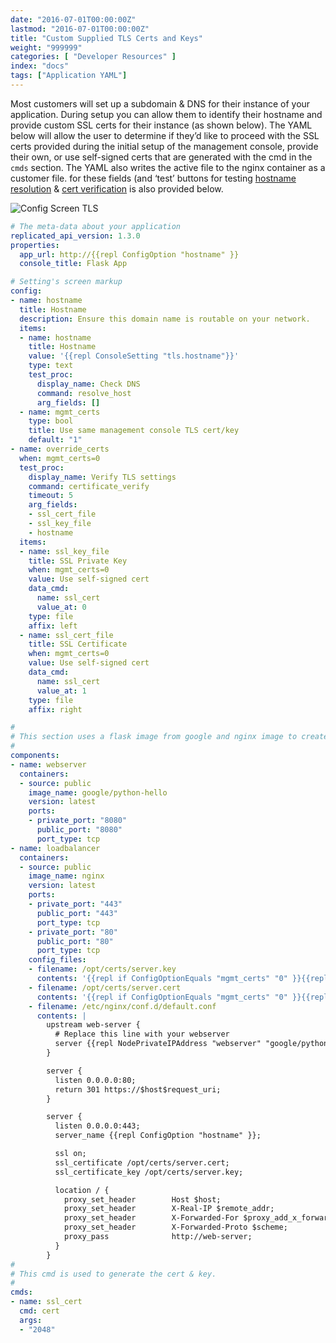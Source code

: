 ```yaml
---
date: "2016-07-01T00:00:00Z"
lastmod: "2016-07-01T00:00:00Z"
title: "Custom Supplied TLS Certs and Keys"
weight: "999999"
categories: [ "Developer Resources" ]
index: "docs"
tags: ["Application YAML"]
---
```


Most customers will set up a subdomain & DNS for their instance of your application. During
setup you can allow them to identify their hostname and provide custom SSL certs for their
instance (as shown below). The YAML below will allow the user to determine if they’d like
to proceed with the SSL certs provided during the initial setup of the management console,
provide their own, or use self-signed certs that are generated with the cmd in the `cmds`
section. The YAML also writes the active file to the nginx container as a customer file.
for these fields (and ‘test’ buttons for testing
[hostname resolution](/docs/packaging-an-application/test-procs/#resolve-host)
& [cert verification](/docs/packaging-an-application/test-procs/#certificate-verification)
is also provided below.

![Config Screen TLS](/images/post-screens/config-tls.png)

```yaml
# The meta-data about your application
replicated_api_version: 1.3.0
properties:
  app_url: http://{{repl ConfigOption "hostname" }}
  console_title: Flask App

# Setting's screen markup
config:
- name: hostname
  title: Hostname
  description: Ensure this domain name is routable on your network.
  items:
  - name: hostname
    title: Hostname
    value: '{{repl ConsoleSetting "tls.hostname"}}'
    type: text
    test_proc:
      display_name: Check DNS
      command: resolve_host
      arg_fields: []
  - name: mgmt_certs
    type: bool
    title: Use same management console TLS cert/key
    default: "1"
- name: override_certs
  when: mgmt_certs=0
  test_proc:
    display_name: Verify TLS settings
    command: certificate_verify
    timeout: 5
    arg_fields:
    - ssl_cert_file
    - ssl_key_file
    - hostname
  items:
  - name: ssl_key_file
    title: SSL Private Key
    when: mgmt_certs=0
    value: Use self-signed cert
    data_cmd:
      name: ssl_cert
      value_at: 0
    type: file
    affix: left
  - name: ssl_cert_file
    title: SSL Certificate
    when: mgmt_certs=0
    value: Use self-signed cert
    data_cmd:
      name: ssl_cert
      value_at: 1
    type: file
    affix: right

#
# This section uses a flask image from google and nginx image to create a hello world website.
#
components:
- name: webserver
  containers:
  - source: public
    image_name: google/python-hello
    version: latest
    ports:
    - private_port: "8080"
      public_port: "8080"
      port_type: tcp
- name: loadbalancer
  containers:
  - source: public
    image_name: nginx
    version: latest
    ports:
    - private_port: "443"
      public_port: "443"
      port_type: tcp
    - private_port: "80"
      public_port: "80"
      port_type: tcp
    config_files:
    - filename: /opt/certs/server.key
      contents: '{{repl if ConfigOptionEquals "mgmt_certs" "0" }}{{repl ConfigOptionData "ssl_key_file"}}{{repl else}}{{repl ConsoleSetting "tls.key.data"}}{{repl end}}'
    - filename: /opt/certs/server.cert
      contents: '{{repl if ConfigOptionEquals "mgmt_certs" "0" }}{{repl ConfigOptionData "ssl_cert_file"}}{{repl else}}{{repl ConsoleSetting "tls.cert.data"}}{{repl end}}'
    - filename: /etc/nginx/conf.d/default.conf
      contents: |
        upstream web-server {
          # Replace this line with your webserver
          server {{repl NodePrivateIPAddress "webserver" "google/python-hello"}}:8080 fail_timeout=0;
        }

        server {
          listen 0.0.0.0:80;
          return 301 https://$host$request_uri;
        }

        server {
          listen 0.0.0.0:443;
          server_name {{repl ConfigOption "hostname" }};

          ssl on;
          ssl_certificate /opt/certs/server.cert;
          ssl_certificate_key /opt/certs/server.key;

          location / {
            proxy_set_header        Host $host;
            proxy_set_header        X-Real-IP $remote_addr;
            proxy_set_header        X-Forwarded-For $proxy_add_x_forwarded_for;
            proxy_set_header        X-Forwarded-Proto $scheme;
            proxy_pass              http://web-server;
          }
        }
#
# This cmd is used to generate the cert & key.
#
cmds:
- name: ssl_cert
  cmd: cert
  args:
  - "2048"
```
